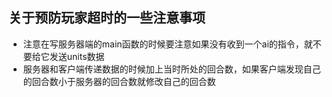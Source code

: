 ## 关于预防玩家超时的一些注意事项
* 注意在写服务器端的main函数的时候要注意如果没有收到一个ai的指令，就不要给它发送units数据
* 服务器和客户端传递数据的时候加上当时所处的回合数，如果客户端发现自己的回合数小于服务器的回合数就修改自己的回合数